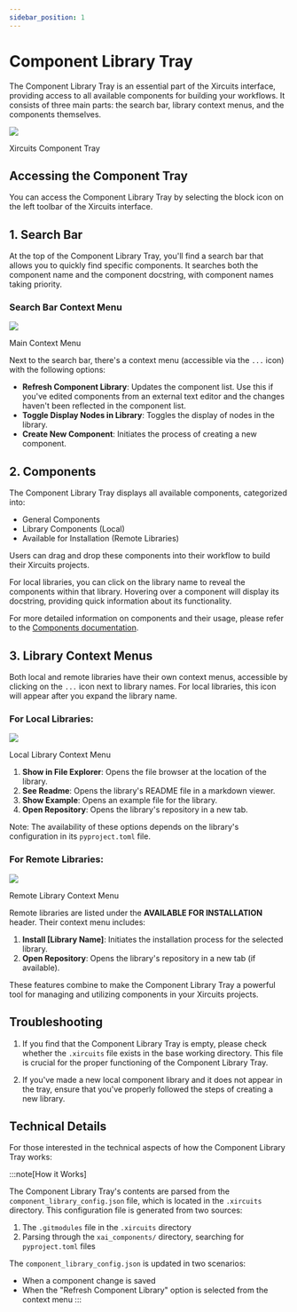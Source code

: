 ```yaml
---
sidebar_position: 1
---
```


# Component Library Tray

The Component Library Tray is an essential part of the Xircuits interface, providing access to all available components for building your workflows. It consists of three main parts: the search bar, library context menus, and the components themselves.

<p align="center">

![](/img/docs/xircuits-component-tray.png)

<figcaption class="image-caption">Xircuits Component Tray</figcaption>
</p>


## Accessing the Component Tray

You can access the Component Library Tray by selecting the block icon on the left toolbar of the Xircuits interface.

## 1. Search Bar

At the top of the Component Library Tray, you'll find a search bar that allows you to quickly find specific components. It searches both the component name and the component docstring, with component names taking priority.

### Search Bar Context Menu

<p align="center">

![](/img/docs/tray-context-main.png)

<figcaption class="image-caption">Main Context Menu</figcaption>
</p>

Next to the search bar, there's a context menu (accessible via the `...` icon) with the following options:


- **Refresh Component Library**: Updates the component list. Use this if you've edited components from an external text editor and the changes haven't been reflected in the component list.
- **Toggle Display Nodes in Library**: Toggles the display of nodes in the library.
- **Create New Component**: Initiates the process of creating a new component.

## 2. Components

The Component Library Tray displays all available components, categorized into:

- General Components
- Library Components (Local)
- Available for Installation (Remote Libraries)

Users can drag and drop these components into their workflow to build their Xircuits projects.

For local libraries, you can click on the library name to reveal the components within that library. Hovering over a component will display its docstring, providing quick information about its functionality.

For more detailed information on components and their usage, please refer to the [Components documentation](/docs/main/references/components/).

## 3. Library Context Menus

Both local and remote libraries have their own context menus, accessible by clicking on the `...` icon next to library names. For local libraries, this icon will appear after you expand the library name.

### For Local Libraries:

<p align="center">

![](/img/docs/tray-context-local-component-library.png)

<figcaption class="image-caption">Local Library Context Menu</figcaption>
</p>


1. **Show in File Explorer**: Opens the file browser at the location of the library.
2. **See Readme**: Opens the library's README file in a markdown viewer.
3. **Show Example**: Opens an example file for the library.
4. **Open Repository**: Opens the library's repository in a new tab.

Note: The availability of these options depends on the library's configuration in its `pyproject.toml` file.

### For Remote Libraries:

<p align="center">

![](/img/docs/tray-context-remote-component-library.png)

<figcaption class="image-caption">Remote Library Context Menu</figcaption>
</p>

Remote libraries are listed under the **AVAILABLE FOR INSTALLATION** header. Their context menu includes:

1. **Install [Library Name]**: Initiates the installation process for the selected library.
2. **Open Repository**: Opens the library's repository in a new tab (if available).

These features combine to make the Component Library Tray a powerful tool for managing and utilizing components in your Xircuits projects.

## Troubleshooting

1. If you find that the Component Library Tray is empty, please check whether the `.xircuits` file exists in the base working directory. This file is crucial for the proper functioning of the Component Library Tray.

2. If you've made a new local component library and it does not appear in the tray, ensure that you've properly followed the steps of creating a new library.

## Technical Details

For those interested in the technical aspects of how the Component Library Tray works:

:::note[How it Works]

The Component Library Tray's contents are parsed from the `component_library_config.json` file, which is located in the `.xircuits` directory. This configuration file is generated from two sources:

1. The `.gitmodules` file in the `.xircuits` directory
2. Parsing through the `xai_components/` directory, searching for `pyproject.toml` files

The `component_library_config.json` is updated in two scenarios:
- When a component change is saved
- When the "Refresh Component Library" option is selected from the context menu
:::